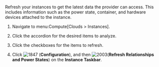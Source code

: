 Refresh your instances to get the latest data the provider can access.
This includes information such as the power state, container, and
hardware devices attached to the instance.

1.  Navigate to menu:Compute\[Clouds \> Instances\].

2.  Click the accordion for the desired items to analyze.

3.  Click the checkboxes for the items to refresh.

4.  Click ![1847](1847.png) (**Configuration**), and then
    ![2003](2003.png)(**Refresh Relationships and Power States**) on the
    **Instance Taskbar**.
